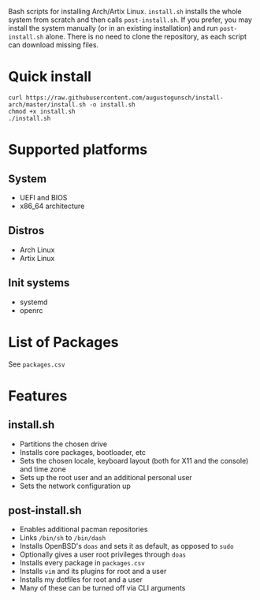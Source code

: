 Bash scripts for installing Arch/Artix Linux. `install.sh` installs the whole system from scratch and then calls `post-install.sh`. If you prefer, you may install the system manually (or in an existing installation) and run `post-install.sh` alone. There is no need to clone the repository, as each script can download missing files.

# Quick install
```
curl https://raw.githubusercontent.com/augustogunsch/install-arch/master/install.sh -o install.sh
chmod +x install.sh
./install.sh
```

# Supported platforms
## System
- UEFI and BIOS
- x86_64 architecture
## Distros
- Arch Linux
- Artix Linux
## Init systems
- systemd
- openrc

# List of Packages
See `packages.csv`

# Features
## install.sh
- Partitions the chosen drive
- Installs core packages, bootloader, etc
- Sets the chosen locale, keyboard layout (both for X11 and the console) and time zone
- Sets up the root user and an additional personal user
- Sets the network configuration up
## post-install.sh
- Enables additional pacman repositories
- Links `/bin/sh` to `/bin/dash`
- Installs OpenBSD's `doas` and sets it as default, as opposed to `sudo`
- Optionally gives a user root privileges through `doas`
- Installs every package in `packages.csv`
- Installs `vim` and its plugins for root and a user
- Installs my dotfiles for root and a user
- Many of these can be turned off via CLI arguments
